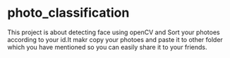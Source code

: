 # photo_classification

This project is about detecting face using openCV and Sort your photoes according to your id.It makr copy your photoes and paste it to other folder which you have mentioned so you can easily share it to your friends. 
